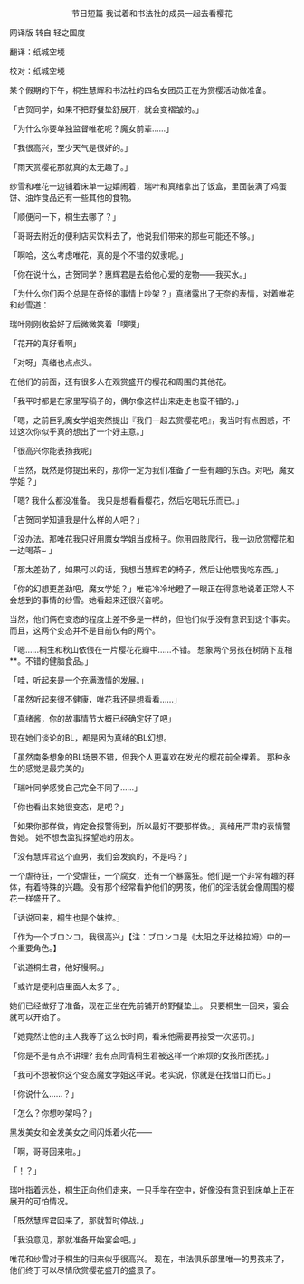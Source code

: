 <p align="center">节日短篇 我试着和书法社的成员一起去看樱花</p>

网译版 转自 轻之国度

翻译：纸城空境

校对：纸城空境

某个假期的下午，桐生慧辉和书法社的四名女团员正在为赏樱活动做准备。

「古贺同学，如果不把野餐垫舒展开，就会变褶皱的。」

「为什么你要单独监督唯花呢？魔女前辈……」

「我很高兴，至少天气是很好的。」

「雨天赏樱花那就真的太无趣了。」

纱雪和唯花一边铺着床单一边嬉闹着，瑞叶和真绪拿出了饭盒，里面装满了鸡蛋饼、油炸食品还有一些其他的食物。

「顺便问一下，桐生去哪了？」

「哥哥去附近的便利店买饮料去了，他说我们带来的那些可能还不够。」

「啊哈，这么考虑唯花，真的是个不错的奴隶呢。」

「你在说什么，古贺同学？惠辉君是去给他心爱的宠物——我买水。」

「为什么你们两个总是在奇怪的事情上吵架？」真绪露出了无奈的表情，对着唯花和纱雪道：

瑞叶刚刚收拾好了后微微笑着「噗噗」

「花开的真好看啊」

「对呀」真绪也点点头。

在他们的前面，还有很多人在观赏盛开的樱花和周围的其他花。

「我平时都是在家里写稿子的，偶尔像这样出来走走也蛮不错的。」

「嗯，之前巨乳魔女学姐突然提出『我们一起去赏樱花吧』，我当时有点困惑，不过这次你似乎真的想出了一个好主意。」

「很高兴你能表扬我呢」

「当然，既然是你提出来的，那你一定为我们准备了一些有趣的东西。对吧，魔女学姐？」

「嗯? 我什么都没准备。 我只是想看看樱花，然后吃喝玩乐而已。」

「古贺同学知道我是什么样的人吧？」

「没办法。那唯花我只好用魔女学姐当成椅子。你用四肢爬行，我一边欣赏樱花和一边喝茶~ 」

「那太差劲了，如果可以的话，我想当慧辉君的椅子，然后让他喂我吃东西。」

「你的幻想更差劲吧，魔女学姐？」唯花冷冷地瞪了一眼正在得意地说着正常人不会想到的事情的纱雪。她看起来还很兴奋呢。

当然，他们俩在变态的程度上差不多是一样的，但他们似乎没有意识到这个事实。 而且，这两个变态并不是目前仅有的两个。

「嗯……桐生和秋山依偎在一片樱花花瓣中……不错。 想象两个男孩在树荫下互相**。不错的健脑食品。」

「哇，听起来是一个充满激情的发展。」

「虽然听起来很不健康，唯花我还是想看看……」

「真绪酱，你的故事情节大概已经确定好了吧」

现在她们谈论的BL，都是因为真绪的BL幻想。

「虽然南条想象的BL场景不错，但我个人更喜欢在发光的樱花前全裸着。 那种永生的感觉是最完美的」

「瑞叶同学感觉自己完全不同了……」

「你也看出来她很变态，是吧？」

「如果你那样做，肯定会报警得到，所以最好不要那样做。」真绪用严肃的表情警告她。 她不想去监狱探望她的朋友。

「没有慧辉君这个直男，我们会发疯的，不是吗？」

一个虐待狂，一个受虐狂，一个腐女，还有一个暴露狂。他们是一个非常有趣的群体，有着特殊的兴趣。没有那个经常看护他们的男孩，他们的淫话就会像周围的樱花一样盛开了。

「话说回来，桐生也是个妹控。」

「作为一个ブロンコ，我很高兴」【注：ブロンコ是《太阳之牙达格拉姆》中的一个重要角色。】

「说道桐生君，他好慢啊。」

「或许是便利店里面人太多了。」

她们已经做好了准备，现在正坐在先前铺开的野餐垫上。 只要桐生一回来，宴会就可以开始了。

「她竟然让他的主人我等了这么长时间，看来他需要再接受一次惩罚。」

「你是不是有点不讲理? 我有点同情桐生君被这样一个麻烦的女孩所困扰。」

「我可不想被你这个变态魔女学姐这样说。老实说，你就是在找借口而已。」

「你说什么……？」

「怎么？你想吵架吗？」

黑发美女和金发美女之间闪烁着火花——

「啊，哥哥回来啦。」

「！？」

瑞叶指着远处，桐生正向他们走来，一只手举在空中，好像没有意识到床单上正在展开的可怕情况。

「既然慧辉君回来了，那就暂时停战。」

「我没意见，那就准备开始宴会吧。」

唯花和纱雪对于桐生的归来似乎很高兴。 现在，书法俱乐部里唯一的男孩来了，他们终于可以尽情欣赏樱花盛开的盛景了。

